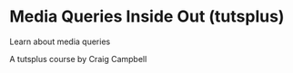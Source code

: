 # Media Queries Inside Out (tutsplus)
Learn about media queries

A tutsplus course by Craig Campbell
